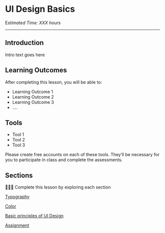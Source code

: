 
# UI Design Basics

E*stimated Time: XXX hours*

---

## Introduction

Intro text goes here


## **Learning Outcomes**

After completing this lesson, you will be able to:

- Learning Outcome 1
- Learning Outcome 2
- Learning Outcome 3
- ....

## **Tools**

- Tool 1
- Tool 2
- Tool 3

Please create free accounts on each of these tools. They’ll be necessary for you to participate in class and complete the assessments.



## Sections

<aside>

👩🏿‍🏫 Complete this lesson by exploring each section

</aside>

[Typography](lessons/ui-design-basics/typography.md)

[Color](lessons/ui-design-basics/color.md)

[Basic principles of UI Design](lessons/ui-design-basics/basic-principles.md)

[Assignment](lessons/ui-design-basics/assignment.md)

